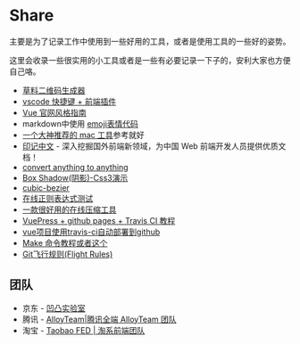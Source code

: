 # Share
主要是为了记录工作中使用到一些好用的工具，或者是使用工具的一些好的姿势。

这里会收录一些很实用的小工具或者是一些有必要记录一下子的，安利大家也方便自己咯。
- [草料二维码生成器](http://cli.im/)
- [vscode 快捷键 + 前端插件](https://zhuanlan.zhihu.com/p/62913725)
- [Vue 官网风格指南](https://cn.vuejs.org/v2/style-guide/)
- markdown中使用 [emoji表情代码](https://www.webfx.com/tools/emoji-cheat-sheet/)
- [一个大神推荐的 mac 工具](https://sourabhbajaj.com/mac-setup/)参考就好
- [印记中文](https://docschina.org/) - 深入挖掘国外前端新领域，为中国 Web 前端开发人员提供优质文档！
- [convert anything to anything](https://cloudconvert.com/)
- [Box Shadow(阴影)-Css3演示](https://www.html.cn/tool/css3Preview/Box-Shadow.html)
- [cubic-bezier](https://cubic-bezier.com/)
- [在线正则表达式测试](http://tool.oschina.net/regex/#)
- [一款很好用的在线压缩工具](https://tinypng.com/)
- [VuePress + github pages + Travis CI 教程](https://www.jianshu.com/p/a7435b8bc8bc)
- [vue项目使用travis-ci自动部署到github](https://blog.csdn.net/qq_31126175/article/details/89353665)
- [Make 命令教程](https://www.kancloud.cn/kancloud/make-command/45596)[或者这个](https://www.kancloud.cn/kancloud/make-command/45596)
- [Git飞行规则(Flight Rules)](https://github.com/k88hudson/git-flight-rules/blob/master/README_zh-CN.md)
## 团队
- 京东 - [凹凸实验室](https://news.aotu.io/)
- 腾讯 - [AlloyTeam|腾讯全端 AlloyTeam 团队](http://www.alloyteam.com/)
- 淘宝 - [Taobao FED | 淘系前端团队](https://fed.taobao.org/)
